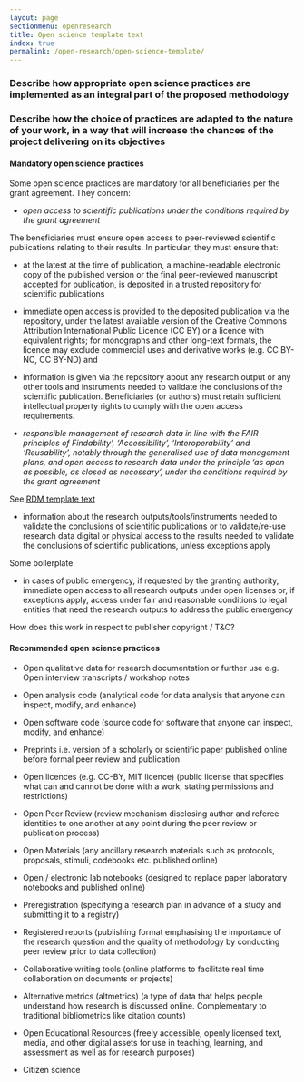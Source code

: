 ```yaml
---
layout: page
sectionmenu: openresearch
title: Open science template text
index: true
permalink: /open-research/open-science-template/
---
```


### Describe how appropriate open science practices are implemented as an integral part of the proposed methodology 
### Describe how the choice of practices are adapted to the nature of your work, in a way that will increase the chances of the project delivering on its objectives

#### Mandatory open science practices 

Some open science practices are mandatory for all beneficiaries per the grant agreement. They concern:

* _open access to scientific publications under the conditions required by the grant agreement_

The beneficiaries must ensure open access to peer-reviewed scientific publications relating to their results. In particular, they must ensure that:  

* at the latest at the time of publication, a machine-readable electronic copy of the published version or the final peer-reviewed manuscript accepted for publication, is deposited in a trusted repository for scientific publications  

* immediate open access is provided to the deposited publication via the repository, under the latest available version of the Creative Commons Attribution International Public Licence (CC BY) or a licence with equivalent rights; for monographs and other long-text formats, the licence may exclude commercial uses and derivative works (e.g. CC BY-NC, CC BY-ND) and  

* information is given via the repository about any research output or any other tools and instruments needed to validate the conclusions of the scientific publication. Beneficiaries (or authors) must retain sufficient intellectual property rights to comply with the open access requirements. 


* _responsible management of research data in line with the FAIR principles of Findability’, ‘Accessibility’, ‘Interoperability’ and ‘Reusability’, notably through the generalised use of data management plans, and open access to research data under the principle ‘as open as possible, as closed as necessary’, under the conditions required by the grant agreement_

See [RDM template text](https://handbook.researchdata.leeds.ac.uk/open-research/rdm-template/)


* information about the research outputs/tools/instruments needed to validate the conclusions of scientific publications or to validate/re-use research data digital or physical access to the results needed to validate the conclusions of scientific publications, unless exceptions apply

Some boilerplate


* in cases of public emergency, if requested by the granting authority, immediate open access to all research outputs under open licenses or, if exceptions apply, access under fair and reasonable conditions to legal entities that need the research outputs to address the public emergency

How does this work in respect to publisher copyright / T&C?


#### Recommended open science practices

* Open qualitative data for research documentation or further use e.g. Open interview transcripts / workshop notes


* Open analysis code (analytical code for data analysis that anyone can inspect, modify, and enhance)


* Open software code (source code for software that anyone can inspect, modify, and enhance)


* Preprints i.e. version of a scholarly or scientific paper published online before formal peer review and publication


* Open licences (e.g. CC-BY, MIT licence) (public license that specifies what can and cannot be done with a work, stating permissions and restrictions)


* Open Peer Review (review mechanism disclosing author and referee identities to one another at any point during the peer review or publication process)


* Open Materials (any ancillary research materials such as protocols, proposals, stimuli, codebooks etc. published online)


* Open / electronic lab notebooks (designed to replace paper laboratory notebooks and published online)


* Preregistration (specifying a research plan in advance of a study and submitting it to a registry)


* Registered reports (publishing format emphasising the importance of the research question and the quality of methodology by conducting peer review prior to data collection)


* Collaborative writing tools (online platforms to facilitate real time collaboration on documents or projects)


* Alternative metrics (altmetrics) (a type of data that helps people understand how research is discussed online. Complementary to traditional bibliometrics like citation counts)


* Open Educational Resources (freely accessible, openly licensed text, media, and other digital assets for use in teaching, learning, and assessment as well as for research purposes)


* Citizen science
